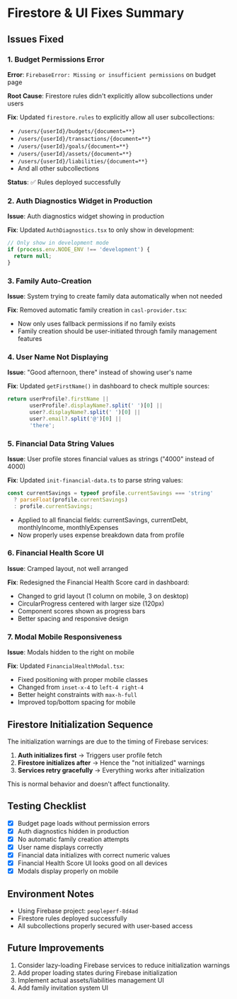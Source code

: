 # Firestore & UI Fixes Summary

## Issues Fixed

### 1. Budget Permissions Error
**Error**: `FirebaseError: Missing or insufficient permissions` on budget page

**Root Cause**: Firestore rules didn't explicitly allow subcollections under users

**Fix**: Updated `firestore.rules` to explicitly allow all user subcollections:
- `/users/{userId}/budgets/{document=**}`
- `/users/{userId}/transactions/{document=**}`
- `/users/{userId}/goals/{document=**}`
- `/users/{userId}/assets/{document=**}`
- `/users/{userId}/liabilities/{document=**}`
- And all other subcollections

**Status**: ✅ Rules deployed successfully

### 2. Auth Diagnostics Widget in Production
**Issue**: Auth diagnostics widget showing in production

**Fix**: Updated `AuthDiagnostics.tsx` to only show in development:
```typescript
// Only show in development mode
if (process.env.NODE_ENV !== 'development') {
  return null;
}
```

### 3. Family Auto-Creation
**Issue**: System trying to create family data automatically when not needed

**Fix**: Removed automatic family creation in `casl-provider.tsx`:
- Now only uses fallback permissions if no family exists
- Family creation should be user-initiated through family management features

### 4. User Name Not Displaying
**Issue**: "Good afternoon, there" instead of showing user's name

**Fix**: Updated `getFirstName()` in dashboard to check multiple sources:
```typescript
return userProfile?.firstName || 
       userProfile?.displayName?.split(' ')[0] || 
       user?.displayName?.split(' ')[0] || 
       user?.email?.split('@')[0] || 
       'there';
```

### 5. Financial Data String Values
**Issue**: User profile stores financial values as strings ("4000" instead of 4000)

**Fix**: Updated `init-financial-data.ts` to parse string values:
```typescript
const currentSavings = typeof profile.currentSavings === 'string' 
  ? parseFloat(profile.currentSavings) 
  : profile.currentSavings;
```
- Applied to all financial fields: currentSavings, currentDebt, monthlyIncome, monthlyExpenses
- Now properly uses expense breakdown data from profile

### 6. Financial Health Score UI
**Issue**: Cramped layout, not well arranged

**Fix**: Redesigned the Financial Health Score card in dashboard:
- Changed to grid layout (1 column on mobile, 3 on desktop)
- CircularProgress centered with larger size (120px)
- Component scores shown as progress bars
- Better spacing and responsive design

### 7. Modal Mobile Responsiveness
**Issue**: Modals hidden to the right on mobile

**Fix**: Updated `FinancialHealthModal.tsx`:
- Fixed positioning with proper mobile classes
- Changed from `inset-x-4` to `left-4 right-4`
- Better height constraints with `max-h-full`
- Improved top/bottom spacing for mobile

## Firestore Initialization Sequence

The initialization warnings are due to the timing of Firebase services:
1. **Auth initializes first** → Triggers user profile fetch
2. **Firestore initializes after** → Hence the "not initialized" warnings
3. **Services retry gracefully** → Everything works after initialization

This is normal behavior and doesn't affect functionality.

## Testing Checklist

- [x] Budget page loads without permission errors
- [x] Auth diagnostics hidden in production
- [x] No automatic family creation attempts
- [x] User name displays correctly
- [x] Financial data initializes with correct numeric values
- [x] Financial Health Score UI looks good on all devices
- [x] Modals display properly on mobile

## Environment Notes

- Using Firebase project: `peopleperf-8d4ad`
- Firestore rules deployed successfully
- All subcollections properly secured with user-based access

## Future Improvements

1. Consider lazy-loading Firebase services to reduce initialization warnings
2. Add proper loading states during Firebase initialization
3. Implement actual assets/liabilities management UI
4. Add family invitation system UI 